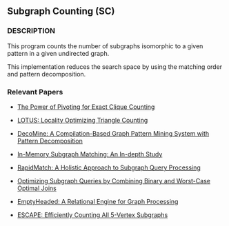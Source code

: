 ## Subgraph Counting (SC)

### DESCRIPTION 

This program counts the number of subgraphs isomorphic to a given pattern in a 
given undirected graph.

This implementation reduces the search space by using the matching order and pattern decomposition.

### Relevant Papers

* [The Power of Pivoting for Exact Clique Counting](https://arxiv.org/pdf/2001.06784.pdf)

* [LOTUS: Locality Optimizing Triangle Counting](https://dl.acm.org/doi/abs/10.1145/3503221.3508402)

* [DecoMine: A Compilation-Based Graph Pattern Mining System with Pattern Decomposition](https://dl.acm.org/doi/abs/10.1145/3567955.3567956)

* [In-Memory Subgraph Matching: An In-depth Study](https://shixuansun.github.io/files/SIGMOD20-Study.pdf)

* [RapidMatch: A Holistic Approach to Subgraph Query Processing](https://www.comp.nus.edu.sg/~hebs/pub/rapidmatch-vldb21.pdf)

* [Optimizing Subgraph Queries by Combining Binary and Worst-Case Optimal Joins](http://www.vldb.org/pvldb/vol12/p1692-mhedhbi.pdf)

* [EmptyHeaded: A Relational Engine for Graph Processing](https://github.com/chenxuhao/ReadingList/blob/master/mining/EmptyHeaded.pdf)

* [ESCAPE: Efficiently Counting All 5-Vertex Subgraphs](https://dl.acm.org/doi/10.1145/3038912.3052597)

